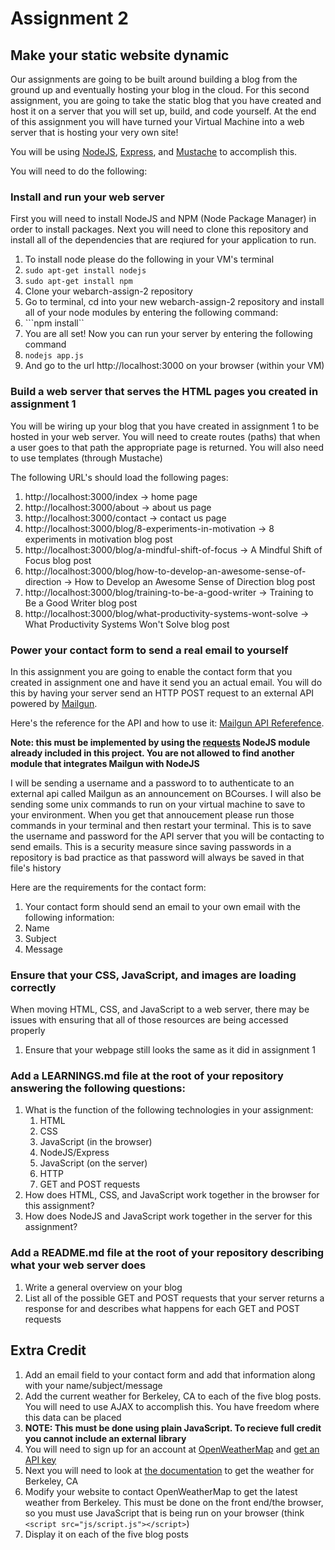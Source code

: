 # Assignment 2
## Make your static website dynamic

Our assignments are going to be built around building a blog from the ground up and eventually hosting your blog in the cloud. For this second assignment, you are going to take the static blog that you have created and host it on a server that you will set up, build, and code yourself. At the end of this assignment you will have turned your Virtual Machine into a web server that is hosting your very own site!

You will be using [NodeJS](https://nodejs.org/en/docs/), [Express](https://expressjs.com/en/4x/api.html), and [Mustache](https://mustache.github.io/mustache.5.html) to accomplish this.

You will need to do the following:

### Install and run your web server
First you will need to install NodeJS and NPM (Node Package Manager) in order to install packages. Next you will need to clone this repository and install all of the dependencies that are reqiured for your application to run.

1. To install node please do the following in your VM's terminal
 1. ```sudo apt-get install nodejs```
 2. ```sudo apt-get install npm```
2. Clone your webarch-assign-2 repository
3. Go to terminal, cd into your new webarch-assign-2 repository and install all of your node modules by entering the following command:
 1. ```npm install``
4. You are all set! Now you can run your server by entering the following command
 1. ```nodejs app.js```
5. And go to the url http://localhost:3000 on your browser (within your VM)

### Build a web server that serves the HTML pages you created in assignment 1
You will be wiring up your blog that you have created in assignment 1 to be hosted in your web server. You will need to create routes (paths) that when a user goes to that path the appropriate page is returned. You will also need to use templates (through Mustache)

The following URL's should load the following pages:

1. http://localhost:3000/index -> home page
2. http://localhost:3000/about -> about us page
3. http://localhost:3000/contact -> contact us page
4. http://localhost:3000/blog/8-experiments-in-motivation -> 8 experiments in motivation blog post
5. http://localhost:3000/blog/a-mindful-shift-of-focus -> A Mindful Shift of Focus blog post
6. http://localhost:3000/blog/how-to-develop-an-awesome-sense-of-direction -> How to Develop an Awesome Sense of Direction blog post
7. http://localhost:3000/blog/training-to-be-a-good-writer -> Training to Be a Good Writer blog post
8. http://localhost:3000/blog/what-productivity-systems-wont-solve -> What Productivity Systems Won't Solve blog post

### Power your contact form to send a real email to yourself
In this assignment you are going to enable the contact form that you created in assignment one and have it send you an actual email. You will do this by having your server send an HTTP POST request to an external API powered by [Mailgun](http://www.mailgun.com). 

Here's the reference for the API and how to use it: [Mailgun API Referefence](https://documentation.mailgun.com/api-sending.html#sending).

**Note: this must be implemented by using the [requests](https://www.npmjs.com/package/request) NodeJS module already included in this project. You are not allowed to find another module that integrates Mailgun with NodeJS**

I will be sending a username and a password to to authenticate to an external api called Mailgun as an announcement on BCourses. I will also be sending some unix commands to run on your virtual machine to save to your environment. When you get that annoucement please run those commands in your terminal and then restart your terminal. This is to save the username and password for the API server that you will be contacting to send emails. This is a security measure since saving passwords in a repository is bad practice as that password will always be saved in that file's history

Here are the requirements for the contact form:

1. Your contact form should send an email to your own email with the following information:
 1. Name
 2. Subject
 3. Message

### Ensure that your CSS, JavaScript, and images are loading correctly

When moving HTML, CSS, and JavaScript to a web server, there may be issues with ensuring that all of those resources are being accessed properly

1. Ensure that your webpage still looks the same as it did in assignment 1

### Add a LEARNINGS.md file at the root of your repository answering the following questions:

 1. What is the function of the following technologies in your assignment:
    1. HTML
    2. CSS
    3. JavaScript (in the browser)
    4. NodeJS/Express
    5. JavaScript (on the server)
    6. HTTP
    7. GET and POST requests
 2. How does HTML, CSS, and JavaScript work together in the browser for this assignment?
 3. How does NodeJS and JavaScript work together in the server for this assignment?
 
### Add a README.md file at the root of your repository describing what your web server does

1. Write a general overview on your blog
2. List all of the possible GET and POST requests that your server returns a response for and describes what happens for each GET and POST requests


## Extra Credit
1. Add an email field to your contact form and add that information along with your name/subject/message
2. Add the current weather for Berkeley, CA to each of the five blog posts. You will need to use AJAX to accomplish this. You have freedom where this data can be placed
 1. **NOTE: This must be done using plain JavaScript. To recieve full credit you cannot include an external library**
 2. You will need to sign up for an account at [OpenWeatherMap](https://openweathermap.org) and [get an API key](http://openweathermap.org/appid)
 3. Next you will need to look at [the documentation](http://openweathermap.org/current) to get the weather for Berkeley, CA
 4. Modify your website to contact OpenWeatherMap to get the latest weather from Berkeley. This must be done on the front end/the browser, so you must use JavaScript that is being run on your browser (think ```<script src="js/script.js"></script>```)
 5. Display it on each of the five blog posts
 
